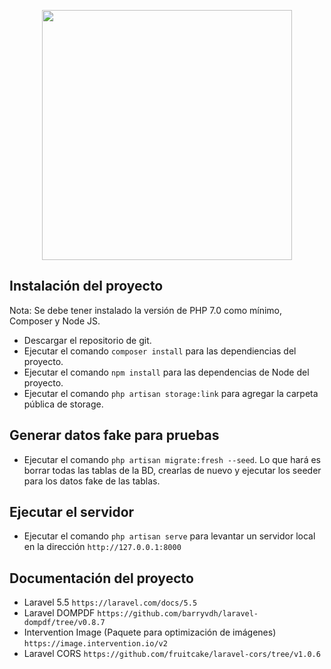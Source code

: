 <p align="center"><a href="https://laravel.com" target="_blank"><img src="https://raw.githubusercontent.com/laravel/art/master/logo-lockup/5%20SVG/2%20CMYK/1%20Full%20Color/laravel-logolockup-cmyk-red.svg" width="400"></a></p>

## Instalación del proyecto

Nota: Se debe tener instalado la versión de PHP 7.0 como mínimo, Composer y Node JS.

- Descargar el repositorio de git.
- Ejecutar el comando `composer install` para las dependiencias del proyecto.
- Ejecutar el comando `npm install` para las dependencias de Node del proyecto.
- Ejecutar el comando `php artisan storage:link` para agregar la carpeta pública de storage.

## Generar datos fake para pruebas

- Ejecutar el comando `php artisan migrate:fresh --seed`. Lo que hará es borrar todas las tablas de la BD, crearlas de nuevo y ejecutar los seeder para los datos fake de las tablas.

## Ejecutar el servidor
- Ejecutar el comando `php artisan serve` para levantar un servidor local en la dirección `http://127.0.0.1:8000`

## Documentación del proyecto

- Laravel 5.5 `https://laravel.com/docs/5.5`
- Laravel DOMPDF `https://github.com/barryvdh/laravel-dompdf/tree/v0.8.7`
- Intervention Image (Paquete para optimización de imágenes) `https://image.intervention.io/v2`
- Laravel CORS `https://github.com/fruitcake/laravel-cors/tree/v1.0.6`
